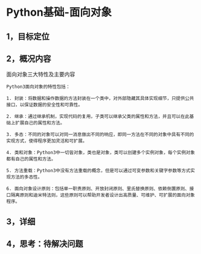 # Python基础-面向对象

## 1，目标定位
## 2，概况内容

面向对象三大特性及主要内容

```
Python3面向对象的特性包括：

1. 封装：将数据和操作数据的方法封装在一个类中，对外部隐藏其具体实现细节，只提供公共接口，以保证数据的安全性和可靠性。

2. 继承：通过继承机制，实现代码的复用，子类可以继承父类的属性和方法，并且可以在此基础上扩展自己的属性和方法。

3. 多态：不同的对象可以对同一消息做出不同的响应，即同一方法在不同的对象中具有不同的实现方式，使得程序更加灵活和可扩展。

4. 类和对象：Python3中一切皆对象，类也是对象，类可以创建多个实例对象，每个实例对象都有自己的属性和方法。

5. 方法重载：Python3中没有方法重载的概念，但是可以通过可变参数和关键字参数等方式实现方法的多态性。

6. 面向对象设计原则：包括单一职责原则、开放封闭原则、里氏替换原则、依赖倒置原则、接口隔离原则和迪米特法则，这些原则可以帮助开发者设计出高质量、可维护、可扩展的面向对象程序。
```

## 3，详细
## 4，思考：待解决问题